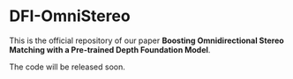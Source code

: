 # DFI-OmniStereo

This is the official repository of our paper **Boosting Omnidirectional Stereo Matching with a Pre-trained Depth Foundation Model**.

The code will be released soon.
